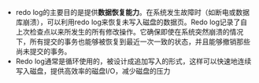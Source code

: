 - redo log的主要目的是提供**数据恢复能力**。在系统发生故障时（如断电或数据库崩溃），可以利用redo log来恢复未写入磁盘的数据页。Redo log记录了自上次检查点以来所发生的所有修改操作。它确保即使在系统突然崩溃的情况下，所有提交的事务也能够被恢复到最近一次一致的状态，并且能够撤销那些尚未提交的事务。
- Redo log通常是循环使用的，被设计成追加写入的形式，这样可以快速地连续写入磁盘，提供高效率的磁盘I/O，减少磁盘的压力